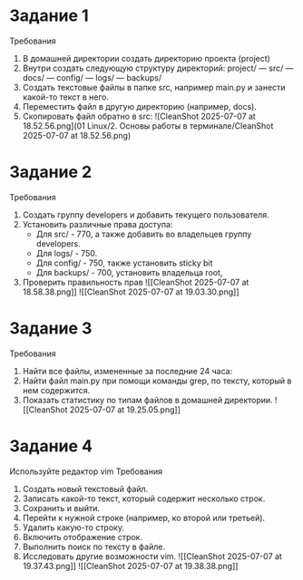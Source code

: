 # Задание 1 
Требования
1. В домашней директории создать директорию проекта (project) 
2. Внутри создать следующую структуру директорий: 
   project/ 
   — src/ 
   — docs/
   — config/ 
   — logs/ 
   — backups/
3. Создать текстовые файлы в папке src, например main.pу и занести какой-то текст в него. 
4. Переместить файл в другую директорию (например, docs).
5. Скопировать файл обратно в src: 
![CleanShot 2025-07-07 at 18.52.56.png](01 Linux/2. Основы работы в терминале/CleanShot 2025-07-07 at 18.52.56.png)
# Задание 2
Требования
1. Создать группу developers и добавить текущего пользователя.
2. Установить различные права доступа:
	- Для src/ - 770, а также добавить во владельцев группу developers.
	- Для logs/ - 750.
	- Для config/ - 750, также установить sticky bit 
	- Для backups/ - 700, установить владельца root,
3. Проверить правильность прав
![[CleanShot 2025-07-07 at 18.58.38.png]]
![[CleanShot 2025-07-07 at 19.03.30.png]]
# Задание 3 
Требования
1. Найти все файлы, измененные за последние 24 часа:
2. Найти файл main.pу при помощи команды grep, по тексту, который в нем содержится.
3. Показать статистику по типам файлов в домашней директории.
![[CleanShot 2025-07-07 at 19.25.05.png]]
# Задание 4
Используйте редактор vim 
Требования
1. Создать новый текстовый файл.
2. Записать какой-то текст, который содержит несколько строк.
3. Сохранить и выйти.
4. Перейти к нужной строке (например, ко второй или третьей).
5. Удалить какую-то строку.
6. Включить отображение строк.
7. Выполнить поиск по тексту в файле.
8. Исследовать другие возможности vim.
![[CleanShot 2025-07-07 at 19.37.43.png]]
![[CleanShot 2025-07-07 at 19.38.38.png]]
